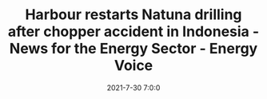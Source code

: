 ---
"title": "Harbour restarts Natuna drilling after chopper accident in Indonesia - News for the Energy Sector - Energy Voice"
"date": "2021-7-30 7:0:0"
"feed_name": "GOOGLENEWS"
"feed_website": "https://news.google.com/search?q=drilling%2Bincident&hl=en-US&gl=US&ceid=US:en"
"feed_rss": "https://news.google.com/rss/search?q=drilling%2Bincident&hl=en-US&gl=US&ceid=US:en"
"link": "https://www.energyvoice.com/oilandgas/asia/340462/harbour-restarts-natuna-drilling-after-chopper-accident-in-indonesia/"
"file": "_posts/2021-7-30-7-0-0_GOOGLENEWS_30778d8489d2463a6433109bc7e161b942993b7b.md"
"accident": "0"
"drilling": "0"
"dead": "0"
"injured": "0"
---